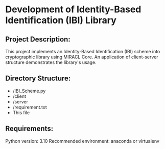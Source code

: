 
Development of Identity-Based Identification (IBI) Library
===========================================

Project Description:
---------------------
This project implements an Identity-Based Identification (IBI) scheme into cryptographic library using MIRACL Core. An application of client-server structure demonstrates the library's usage. 

Directory Structure:
---------------------
- /IBI_Scheme.py
- /client
- /server
- /requirement.txt     
- This file

Requirements:
--------------
Python version: 3.10
Recommended environment: anaconda or virtualenv






